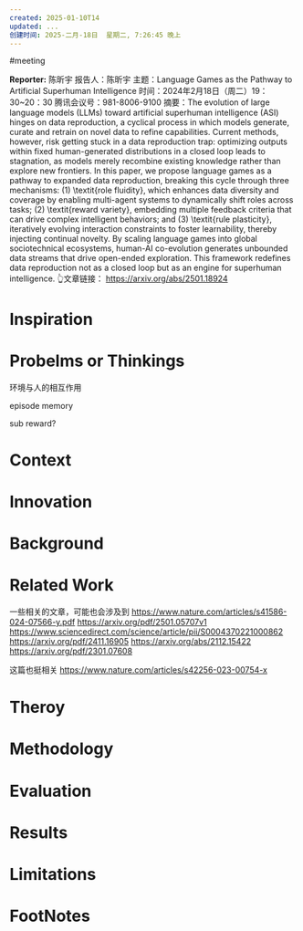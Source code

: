 ```yaml
---
created: 2025-01-10T14
updated: ...
创建时间: 2025-二月-18日  星期二, 7:26:45 晚上
---
```

#meeting 

**Reporter:**  陈昕宇
报告人：陈昕宇
主题：Language Games as the Pathway to Artificial Superhuman Intelligence
时间：2024年2月18日（周二）19：30~20：30
腾讯会议号：981-8006-9100
摘要：The evolution of large language models (LLMs) toward artificial superhuman intelligence (ASI) hinges on data reproduction, a cyclical process in which models generate, curate and retrain on novel data to refine capabilities. Current methods, however, risk getting stuck in a data reproduction trap: optimizing outputs within fixed human-generated distributions in a closed loop leads to stagnation, as models merely recombine existing knowledge rather than explore new frontiers. In this paper, we propose language games as a pathway to expanded data reproduction, breaking this cycle through three mechanisms: (1) \textit{role fluidity}, which enhances data diversity and coverage by enabling multi-agent systems to dynamically shift roles across tasks; (2) \textit{reward variety}, embedding multiple feedback criteria that can drive complex intelligent behaviors; and (3) \textit{rule plasticity}, iteratively evolving interaction constraints to foster learnability, thereby injecting continual novelty. By scaling language games into global sociotechnical ecosystems, human-AI co-evolution generates unbounded data streams that drive open-ended exploration. This framework redefines data reproduction not as a closed loop but as an engine for superhuman intelligence.
👆文章链接： https://arxiv.org/abs/2501.18924
# Inspiration
# Probelms or Thinkings 
环境与人的相互作用

episode memory

sub reward?
# Context
# Innovation
# Background
# Related Work
一些相关的文章，可能也会涉及到
https://www.nature.com/articles/s41586-024-07566-y.pdf
https://arxiv.org/pdf/2501.05707v1
https://www.sciencedirect.com/science/article/pii/S0004370221000862
https://arxiv.org/pdf/2411.16905
https://arxiv.org/abs/2112.15422
https://arxiv.org/pdf/2301.07608

这篇也挺相关 https://www.nature.com/articles/s42256-023-00754-x
# Theroy
# Methodology
# Evaluation
# Results
# Limitations
# FootNotes
